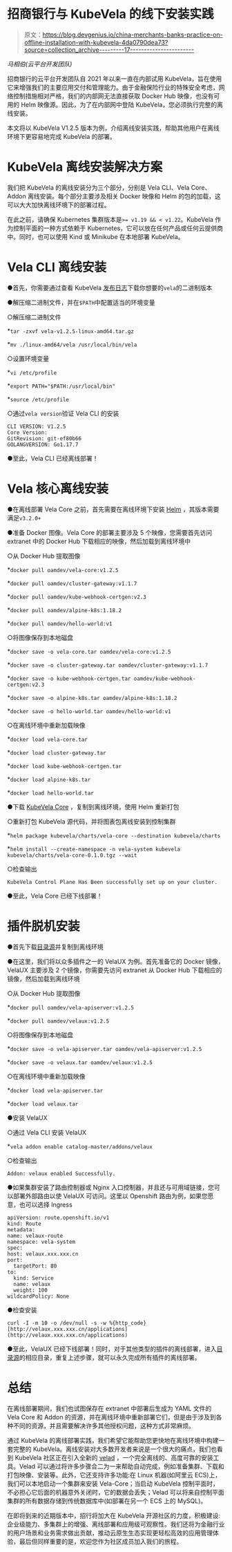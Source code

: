 # 招商银行与 KubeVela 的线下安装实践

> 原文：<https://blog.devgenius.io/china-merchants-banks-practice-on-offline-installation-with-kubevela-4da0790dea73?source=collection_archive---------17----------------------->

*马相伯(云平台开发团队)*

招商银行的云平台开发团队自 2021 年以来一直在内部试用 KubeVela，旨在使用它来增强我们的主要应用交付和管理能力。由于金融保险行业的特殊安全考虑，网络控制措施相对严格，我们的内部网无法直接获取 Docker Hub 映像，也没有可用的 Helm 映像源。因此，为了在内部网中登陆 KubeVela，您必须执行完整的离线安装。

本文将以 KubeVela V1.2.5 版本为例，介绍离线安装实践，帮助其他用户在离线环境下更容易地完成 KubeVela 的部署。

# KubeVela 离线安装解决方案

我们把 KubeVela 的离线安装分为三个部分，分别是 Vela CLI、Vela Core、Addon 离线安装。每个部分主要涉及相关 Docker 映像和 Helm 的包的加载，这可以大大加快离线环境下的部署过程。

在此之前，请确保 Kubernetes 集群版本是`>= v1.19 && < v1.22`。KubeVela 作为控制平面的一种方式依赖于 Kubernetes，它可以放在任何产品或任何云提供商中。同时，也可以使用 Kind 或 Minikube 在本地部署 KubeVela。

# Vela CLI 离线安装

●首先，你需要通过查看 KubeVela [发布日志](https://github.com/oam-dev/kubevela/releases)下载你想要的`vela`的二进制版本

●解压缩二进制文件，并在`$PATH`中配置适当的环境变量

○解压缩二进制文件

*`tar -zxvf vela-v1.2.5-linux-amd64.tar.gz`

*`mv ./linux-amd64/vela /usr/local/bin/vela`

○设置环境变量

*`vi /etc/profile`

*`export PATH="$PATH:/usr/local/bin"`

*`source /etc/profile`

○通过`vela version`验证 Vela CLI 的安装

```
CLI VERSION: V1.2.5
Core Version:
GitRevision: git-ef80b66
GOLANGVERSION: Go1.17.7
```

●至此，Vela CLI 已经离线部署！

# Vela 核心离线安装

●在离线部署 Vela Core 之前，首先需要在离线环境下安装 [Helm](https://helm.sh/docs/intro/install/) ，其版本需要满足`v3.2.0+`

●准备 Docker 图像。Vela Core 的部署主要涉及 5 个映像，您需要首先访问 extranet 中的 Docker Hub 下载相应的映像，然后加载到离线环境中

○从 Docker Hub 提取图像

*`docker pull oamdev/vela-core:v1.2.5`

*`docker pull oamdev/cluster-gateway:v1.1.7`

*`docker pull oamdev/kube-webhook-certgen:v2.3`

*`docker pull oamdev/alpine-k8s:1.18.2`

*`docker pull oamdev/hello-world:v1`

○将图像保存到本地磁盘

*`docker save -o vela-core.tar oamdev/vela-core:v1.2.5`

*`docker save -o cluster-gateway.tar oamdev/cluster-gateway:v1.1.7`

*`docker save -o kube-webhook-certgen.tar oamdev/kube-webhook-certgen:v2.3`

*`docker save -o alpine-k8s.tar oamdev/alpine-k8s:1.18.2`

*`docker save -o hello-world.tar oamdev/hello-world:v1`

○在离线环境中重新加载映像

*`docker load vela-core.tar`

*`docker load cluster-gateway.tar`

*`docker load kube-webhook-certgen.tar`

*`docker load alpine-k8s.tar`

*`docker load hello-world.tar`

●下载 [KubeVela Core](https://github.com/oam-dev/KubeVela/releases) ，复制到离线环境，使用 Helm 重新打包

○重新打包 KubeVela 源代码，并将图表包离线安装到控制集群

*`helm package kubevela/charts/vela-core --destination kubevela/charts`

*`helm install --create-namespace -n vela-system kubevela kubevela/charts/vela-core-0.1.0.tgz --wait`

○检查输出

```
KubeVela Control Plane Has Been successfully set up on your cluster.
```

●至此，Vela Core 已经下线部署！

# 插件脱机安装

●首先下载[目录源](https://github.com/oam-dev/catalog)并复制到离线环境

●在这里，我们将以众多插件之一的 VelaUX 为例。首先准备它的 Docker 镜像，VelaUX 主要涉及 2 个镜像，你需要先访问 extranet 从 Docker Hub 下载相应的镜像，然后加载到离线环境

○从 Docker Hub 提取图像

*`docker pull oamdev/vela-apiserver:v1.2.5`

*`docker pull oamdev/velaux:v1.2.5`

○将图像保存到本地磁盘

*`docker save -o vela-apiserver.tar oamdev/vela-apiserver:v1.2.5`

*`docker save -o velaux.tar oamdev/velaux:v1.2.5`

○在离线环境中重新加载映像

*`docker load vela-apiserver.tar`

*`docker load velaux.tar`

●安装 VelaUX

○通过 Vela CLI 安装 VelaUX

*`vela addon enable catalog-master/addons/velaux`

○检查输出

```
Addon: velaux enabled Successfully.
```

●如果集群安装了路由控制器或 Nginx 入口控制器，并且还与可用域链接，您可以部署外部路由以使 VelaUX 可访问。这里以 Openshift 路由为例，如果您愿意，也可以选择 Ingress

```
apiVersion: route.openshift.io/v1
kind: Route
metadata:
name: velaux-route
namespace: vela-system
spec:
host: velaux.xxx.xxx.cn
port:
  targetPort: 80
to:
  kind: Service
  name: velaux
  weight: 100
wildcardPolicy: None
```

●检查安装

```
curl -I -m 10 -o /dev/null -s -w %{http_code} [http://velaux.xxx.xxx.cn/applications](http://velaux.xxx.xxx.cn/applications)
```

●至此，VelaUX 已经下线部署！同时，对于其他类型的插件的离线部署，进入[目录源](https://github.com/oam-dev/catalog)的相应目录，重复上述步骤，就可以永久完成所有插件的离线部署。

# 总结

在离线部署期间，我们也试图保存在 extranet 中部署后生成为 YAML 文件的 Vela Core 和 Addon 的资源，并在离线环境中重新部署它们，但是由于涉及到各种不同的资源，并且需要解决许多其他授权问题，这种方式非常麻烦。

通过 KubeVela 的离线部署实践，我们希望它能帮助您更快地在离线环境中构建一套完整的 KubeVela。离线安装对大多数开发者来说是一个很大的痛点，我们也看到 KubeVela 社区正在引入全新的 [velad](https://github.com/oam-dev/velad) ，一个完全离线的、高度可靠的安装工具。Velad 可以通过将许多步骤合二为一来帮助自动完成，例如准备集群、下载和打包映像、安装等。此外，它还支持许多功能:在 Linux 机器(如阿里云 ECS)上，我们可以本地启动一个集群来安装 Vela-Core；当启动 KubeVela 控制平面时，不必担心它后面的机器意外关闭时，它的数据会丢失；Velad 可以将来自控制平面集群的所有数据存储到传统数据库中(如部署在另一个 ECS 上的 MySQL)。

在即将到来的近期版本中，招行将加大在 KubeVela 开源社区的力度，积极建设:企业级能力、多集群上的增强、离线部署和应用级可观察性。我们还将为金融行业的用户场景和业务需求做出贡献，推动云原生生态实现更轻松高效的应用管理体验，最后但同样重要的是，欢迎您作为社区成员加入我们的旅程。